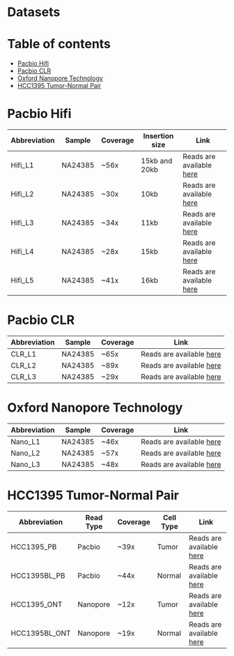 # Datasets
# Table of contents
- [Pacbio Hifi](#Pacbio-Hifi)
- [Pacbio CLR](#Pacbio-CLR)
- [Oxford Nanopore Technology](#Oxford-Nanopore-Technology)
- [HCC1395 Tumor-Normal Pair](#HCC1395-Tumor-Normal-Pair)

# Pacbio Hifi
| Abbreviation  | Sample | Coverage | Insertion size | Link |
| ------------- | ------------- | ------------- | ------------- | ------------- |
| Hifi\_L1  | NA24385  | ~56x  | 15kb and 20kb  | Reads are available [here](https://ftp-trace.ncbi.nlm.nih.gov/ReferenceSamples/giab/data/AshkenazimTrio/HG002_NA24385_son/PacBio_CCS_15kb_20kb_chemistry2/reads/) |
| Hifi\_L2  | NA24385  | ~30x  | 10kb  | Reads are available [here](https://ftp-trace.ncbi.nlm.nih.gov/ReferenceSamples/giab/data/AshkenazimTrio/HG002_NA24385_son/PacBio_CCS_10kb/) |
| Hifi\_L3  | NA24385  | ~34x  | 11kb  | Reads are available [here](https://www.ncbi.nlm.nih.gov/sra/SRR8833180) |
| Hifi\_L4  | NA24385  | ~28x  | 15kb  | Reads are available [here](https://ftp-trace.ncbi.nlm.nih.gov/ReferenceSamples/giab/data/AshkenazimTrio/HG002_NA24385_son/PacBio_CCS_15kb/) |
| Hifi\_L5  | NA24385  | ~41x  | 16kb  | Reads are available [here](https://www.ncbi.nlm.nih.gov/bioproject/PRJNA832505) |

# Pacbio CLR
| Abbreviation  | Sample | Coverage | Link |
| ------------- | ------------- | ------------- | ------------- |
| CLR\_L1  | NA24385  | ~65x  | Reads are available [here](https://ftp-trace.ncbi.nlm.nih.gov/ReferenceSamples/giab/data/AshkenazimTrio/HG002_NA24385_son/PacBio_MtSinai_NIST/) |
| CLR\_L2  | NA24385  | ~89x  | Reads are available [here](https://www.ncbi.nlm.nih.gov/sra/SRX7668835) |
| CLR\_L3  | NA24385  | ~29x  | Reads are available [here](https://www.ncbi.nlm.nih.gov/sra/SRX6719924) |

# Oxford Nanopore Technology
| Abbreviation  | Sample | Coverage | Link |
| ------------- | ------------- | ------------- | ------------- |
| Nano\_L1  | NA24385  | ~46x  | Reads are available [here](https://ftp-trace.ncbi.nlm.nih.gov/ReferenceSamples/giab/data/AshkenazimTrio/HG002_NA24385_son/UCSC_Ultralong_OxfordNanopore_Promethion/) |
| Nano\_L2  | NA24385  | ~57x  | Reads are available [here](https://ftp-trace.ncbi.nlm.nih.gov/ReferenceSamples/giab/data/AshkenazimTrio/HG002_NA24385_son/Ultralong_OxfordNanopore/guppy-V3.2.4_2020-01-22/) |
| Nano\_L3  | NA24385  | ~48x  | Reads are available [here](https://www.ncbi.nlm.nih.gov/Traces/study/?acc=SRP292617&o=acc_s%3Aa) |

# HCC1395 Tumor-Normal Pair
| Abbreviation  | Read Type | Coverage | Cell Type | Link |
| ------------- | ------------- | ------------- | ------------- | ------------- |
| HCC1395\_PB  | Pacbio  | ~39x  | Tumor  | Reads are available [here](https://www.ncbi.nlm.nih.gov/sra/?term=SRR8955953) |
| HCC1395BL\_PB  | Pacbio  | ~44x  | Normal  | Reads are available [here](https://www.ncbi.nlm.nih.gov/sra/?term=SRR8955954) |
| HCC1395\_ONT  | Nanopore  | ~12x  | Tumor  | Reads are available [here](https://www.ncbi.nlm.nih.gov/sra/?term=SRR16005301) |
| HCC1395BL\_ONT  | Nanopore  | ~19x  | Normal  | Reads are available [here](https://www.ncbi.nlm.nih.gov/sra/?term=SRR17096031) |

